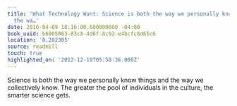```yaml
---
title: 'What Technology Want: Science is both the way we personally know things and
  the wa…'
date: 2016-04-09 18:16:00.600000000 -04:00
book_uuid: b6905063-83c8-4d6f-8c92-e4bcfc8d65c6
location: '0.202385'
source: readmill
touch: true
highlighted_on: '2012-12-19T05:58:36.000Z'
---
```


Science is both the way we personally know things and the way we collectively know. The greater the pool of individuals in the culture, the smarter science gets.